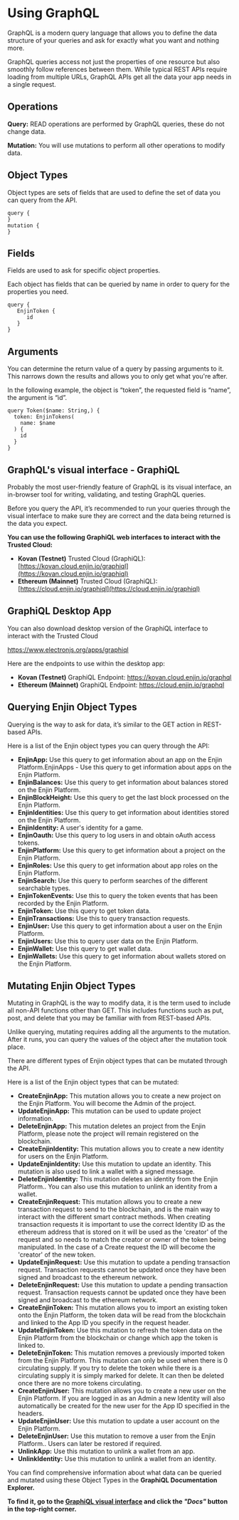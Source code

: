 # Using GraphQL

GraphQL is a modern query language that allows you to define the data structure of your queries and ask for exactly what you want and nothing more.

GraphQL queries access not just the properties of one resource but also smoothly follow references between them. While typical REST APIs require loading from multiple URLs, GraphQL APIs get all the data your app needs in a single request. 

## Operations

**Query:** READ operations are performed by GraphQL queries, these do not change data.

**Mutation:** You will use mutations to perform all other operations to modify data.

## Object Types

Object types are sets of fields that are used to define the set of data you can query from the API.

```gql
query {
}
mutation {
}
```

## Fields

Fields are used to ask for specific object properties.

Each object has fields that can be queried by name in order to query for the properties you need.

```gql
query {
   EnjinToken {
      id
   }
}
```

## Arguments

You can determine the return value of a query by passing arguments to it. This narrows down the results and allows you to only get what you're after.

In the following example, the object is “token”, the requested field is “name”, the argument is “id”.

```gql
query Token($name: String,) {
  token: EnjinTokens(
    name: $name
  ) {
    id
  }
}
```

## GraphQL's visual interface - GraphiQL

Probably the most user-friendly feature of GraphQL is its visual interface, an in-browser tool for writing, validating, and testing GraphQL queries.

Before you query the API, it’s recommended to run your queries through the visual interface to make sure they are correct and the data being returned is the data you expect. 

**You can use the following GraphiQL web interfaces to interact with the Trusted Cloud:**

* **Kovan (Testnet)** Trusted Cloud (GraphiQL): [https://kovan.cloud.enjin.io/graphiql](https://kovan.cloud.enjin.io/graphiql)
* **Ethereum (Mainnet)** Trusted Cloud (GraphiQL): [https://cloud.enjin.io/graphiql](https://cloud.enjin.io/graphiql)

## GraphiQL Desktop App
You can also download desktop version of the GraphiQL interface to interact with the Trusted Cloud

https://www.electronjs.org/apps/graphiql

Here are the endpoints to use within the desktop app:
* **Kovan (Testnet)** GraphiQL Endpoint: https://kovan.cloud.enjin.io/graphql
* **Ethereum (Mainnet)** GraphiQL Endpoint: https://cloud.enjin.io/graphql

## Querying Enjin Object Types

Querying is the way to ask for data, it’s similar to the GET action in REST-based APIs.

Here is a list of the Enjin object types you can query through the API:
* **EnjinApp:** Use this query to get information about an app on the Enjin Platform.EnjinApps - Use this query to get information about apps on the Enjin Platform.
* **EnjinBalances:** Use this query to get information about balances stored on the Enjin Platform.
* **EnjinBlockHeight:** Use this query to get the last block processed on the Enjin Platform.
* **EnjinIdentities:** Use this query to get information about identities stored on the Enjin Platform.
* **EnjinIdentity:** A user's identity for a game.
* **EnjinOauth:** Use this query to log users in and obtain oAuth access tokens.
* **EnjinPlatform:** Use this query to get information about a project on the Enjin Platform.
* **EnjinRoles:** Use this query to get information about app roles on the Enjin Platform.
* **EnjinSearch:** Use this query to perform searches of the different searchable types.
* **EnjinTokenEvents:** Use this to query the token events that has been recorded by the Enjin Platform.
* **EnjinToken:** Use this query to get token data.
* **EnjinTransactions:** Use this to query transaction requests.
* **EnjinUser:** Use this query to get information about a user on the Enjin Platform.
* **EnjinUsers:** Use this to query user data on the Enjin Platform.
* **EnjinWallet:** Use this query to get wallet data.
* **EnjinWallets:** Use this query to get information about wallets stored on the Enjin Platform.

## Mutating Enjin Object Types

Mutating in GraphQL is the way to modify data, it is the term used to include all non-API functions other than GET. This includes functions such as put, post, and delete that you may be familiar with from REST-based APIs.

Unlike querying, mutating requires adding all the arguments to the mutation. After it runs, you can query the values of the object after the mutation took place.

There are different types of Enjin object types that can be mutated through the API. 

Here is a list of the Enjin object types that can be mutated:
* **CreateEnjinApp:** This mutation allows you to create a new project on the Enjin Platform. You will become the Admin of the project.
* **UpdateEnjinApp:** This mutation can be used to update project information.
* **DeleteEnjinApp:** This mutation deletes an project from the Enjin Platform, please note the project will remain registered on the blockchain.
* **CreateEnjinIdentity:** This mutation allows you to create a new identity for users on the Enjin Platform.
* **UpdateEnjinIdentity:** Use this mutation to update an identity. This mutation is also used to link a wallet with a signed message.
* **DeleteEnjinIdentity:** This mutation deletes an identity from the Enjin Platform.. You can also use this mutation to unlink an identity from a wallet.
* **CreateEnjinRequest:** This mutation allows you to create a new transaction request to send to the blockchain, and is the main way to interact with the different smart contract methods. When creating transaction requests it is important to use the correct Identity ID as the ethereum address that is stored on it will be used as the 'creator' of the request and so needs to match the creator or owner of the token being manipulated. In the case of a Create request the ID will become the 'creator' of the new token.
* **UpdateEnjinRequest:** Use this mutation to update a pending transaction request. Transaction requests cannot be updated once they have been signed and broadcast to the ethereum network.
* **DeleteEnjinRequest:** Use this mutation to update a pending transaction request. Transaction requests cannot be updated once they have been signed and broadcast to the ethereum network.
* **CreateEnjinToken:** This mutation allows you to import an existing token onto the Enjin Platform, the token data will be read from the blockchain and linked to the App ID you specify in the request header.
* **UpdateEnjinToken:** Use this mutation to refresh the token data on the Enjin Platform from the blockchain or change which app the token is linked to.
* **DeleteEnjinToken:** This mutation removes a previously imported token from the Enjin Platform. This mutation can only be used when there is 0 circulating supply. If you try to delete the token while there is a circulating supply it is simply marked for delete. It can then be deleted once there are no more tokens circulating.
* **CreateEnjinUser:** This mutation allows you to create a new user on the Enjin Platform. If you are logged in as an Admin a new Identity will also automatically be created for the new user for the App ID specified in the headers.
* **UpdateEnjinUser:** Use this mutation to update a user account on the Enjin Platform.
* **DeleteEnjinUser:** Use this mutation to remove a user from the Enjin Platform.. Users can later be restored if required.
* **UnlinkApp:** Use this mutation to unlink a wallet from an app.
* **UnlinkIdentity:** Use this mutation to unlink a wallet from an identity.

You can find comprehensive information about what data can be queried and mutated using these Object Types in the **GraphiQL Documentation Explorer.**

**To find it, go to the [GraphiQL visual interface](https://kovan.cloud.enjin.io/graphiql) and click the _"Docs"_ button in the top-right corner.**
